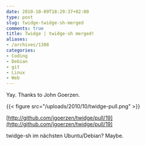 ```yaml
---
date: 2010-10-09T18:29:37+02:00
type: post
slug: twidge-twidge-sh-merged
comments: true
title: Twidge | twidge-sh merged!
aliases:
- /archives/1308
categories:
- Coding
- Debian
- git
- Linux
- Web
---
```


Yay. Thanks to John Goerzen.

{{< figure src="/uploads/2010/10/twidge-pull.png" >}}

[http://github.com/jgoerzen/twidge/pull/19](http://github.com/jgoerzen/twidge/pull/19)

twidge-sh im nächsten Ubuntu/Debian? Maybe.
